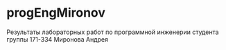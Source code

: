 # progEngMironov
Результаты лабораторных работ по программной инженерии студента группы 171-334 Миронова Андрея
